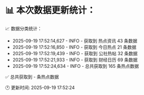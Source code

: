 📊 本次数据更新统计：
==========================

📈 数据分类统计：
- 2025-09-19 17:52:14,627 - INFO - 获取到 热点资讯 43 条数据
- 2025-09-19 17:52:16,850 - INFO - 获取到 今日热点 21 条数据
- 2025-09-19 17:52:19,439 - INFO - 获取到 公社热帖 32 条数据
- 2025-09-19 17:52:21,933 - INFO - 获取到 财经日历 69 条数据
- 2025-09-19 17:52:24,634 - INFO - 总共获取到 165 条热点数据

✅ 总共获取到 - 条热点数据

🕐 更新时间: 2025-09-19 17:52:24
